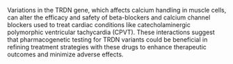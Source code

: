 Variations in the TRDN gene, which affects calcium handling in muscle cells, can alter the efficacy and safety of beta-blockers and calcium channel blockers used to treat cardiac conditions like catecholaminergic polymorphic ventricular tachycardia (CPVT). These interactions suggest that pharmacogenetic testing for TRDN variants could be beneficial in refining treatment strategies with these drugs to enhance therapeutic outcomes and minimize adverse effects.